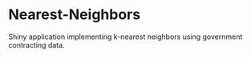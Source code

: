 # Nearest-Neighbors

Shiny application implementing k-nearest neighbors using government contracting data. 
